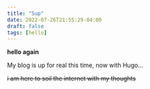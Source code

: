 ```yaml
---
title: "Sup"
date: 2022-07-26T21:55:29-04:00
draft: false
tags: [hello]
---
```


**hello again**

My blog is up for real this time, now with Hugo...

~~i am here to soil the internet with my thoughts~~
